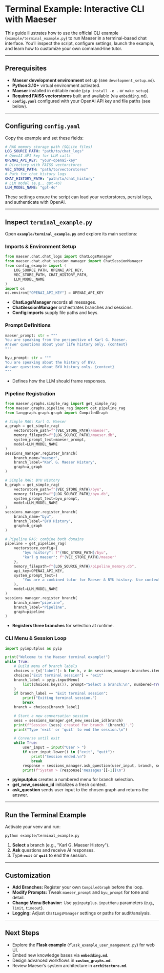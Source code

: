 # Terminal Example: Interactive CLI with Maeser

This guide illustrates how to use the official CLI example (`example/terminal_example.py`) to run Maeser in a terminal-based chat interface. You’ll inspect the script, configure settings, launch the example, and learn how to customize your own command‑line tutor.

---

## Prerequisites

- **Maeser development environment** set up (see `development_setup.md`).
- **Python 3.10+** virtual environment activated.
- **Maeser** installed in editable mode (`pip install -e .` or `make setup`).
- **Required FAISS vectorstores** built and available (via `embedding.md`).
- **`config.yaml`** configured with your OpenAI API key and file paths (see below).

---

## Configuring `config.yaml`

Copy the example and set these fields:

```yaml
# RAG memory storage path (SQLite files)
LOG_SOURCE_PATH: "path/to/chat_logs"
# OpenAI API key for LLM calls
OPENAI_API_KEY: "your-openai-key"
# Directory with FAISS vectorstores
VEC_STORE_PATH: "path/to/vectorstores"
# Path for chat history logs
CHAT_HISTORY_PATH: "path/to/chat_history"
# LLM model (e.g., gpt-4o)
LLM_MODEL_NAME: "gpt-4o"
```

These settings ensure the script can load your vectorstores, persist logs, and authenticate with OpenAI.

---

## Inspect `terminal_example.py`

Open **`example/terminal_example.py`** and explore its main sections:

### Imports & Environment Setup
```python
from maeser.chat.chat_logs import ChatLogsManager
from maeser.chat.chat_session_manager import ChatSessionManager
from config_example import (
    LOG_SOURCE_PATH, OPENAI_API_KEY,
    VEC_STORE_PATH, CHAT_HISTORY_PATH,
    LLM_MODEL_NAME
)
import os
os.environ["OPENAI_API_KEY"] = OPENAI_API_KEY
```
- **ChatLogsManager** records all messages.  
- **ChatSessionManager** orchestrates branches and sessions.  
- **Config imports** supply file paths and keys.

### Prompt Definitions
```python
maeser_prompt: str = """
You are speaking from the perspective of Karl G. Maeser.
Answer questions about your life history only. {context}
"""

byu_prompt: str = """
You are speaking about the history of BYU.
Answer questions about BYU history only. {context}
"""
```
- Defines how the LLM should frame responses.

### Pipeline Registration
```python
from maeser.graphs.simple_rag import get_simple_rag
from maeser.graphs.pipeline_rag import get_pipeline_rag
from langgraph.graph.graph import CompiledGraph

# Simple RAG: Karl G. Maeser
a_graph = get_simple_rag(
    vectorstore_path=f"{VEC_STORE_PATH}/maeser",
    memory_filepath=f"{LOG_SOURCE_PATH}/maeser.db",
    system_prompt_text=maeser_prompt,
    model=LLM_MODEL_NAME
)
sessions_manager.register_branch(
    branch_name="maeser",
    branch_label="Karl G. Maeser History",
    graph=a_graph
)

# Simple RAG: BYU History
b_graph = get_simple_rag(
    vectorstore_path=f"{VEC_STORE_PATH}/byu",
    memory_filepath=f"{LOG_SOURCE_PATH}/byu.db",
    system_prompt_text=byu_prompt,
    model=LLM_MODEL_NAME
)
sessions_manager.register_branch(
    branch_name="byu",
    branch_label="BYU History",
    graph=b_graph
)

# Pipeline RAG: combine both domains
pipeline = get_pipeline_rag(
    vectorstore_config={
        "byu history": f"{VEC_STORE_PATH}/byu",
        "karl g maeser": f"{VEC_STORE_PATH}/maeser"
    },
    memory_filepath=f"{LOG_SOURCE_PATH}/pipeline_memory.db",
    api_key=OPENAI_API_KEY,
    system_prompt_text=(
        "You are a combined tutor for Maeser & BYU history. Use contexts: {context}"
    ),
    model=LLM_MODEL_NAME
)
sessions_manager.register_branch(
    branch_name="pipeline",
    branch_label="Pipeline",
    graph=pipeline
)
```
- **Registers three branches** for selection at runtime.

### CLI Menu & Session Loop
```python
import pyinputplus as pyip

print("Welcome to the Maeser terminal example!")
while True:
    # Build menu of branch labels
    choices = {v['label']: k for k, v in sessions_manager.branches.items()}
    choices["Exit terminal session"] = "exit"
    branch_label = pyip.inputMenu(
        list(choices.keys()), prompt="Select a branch:\n", numbered=True
    )
    if branch_label == "Exit terminal session":
        print("Exiting terminal session.")
        break
    branch = choices[branch_label]

    # Start a new conversation session
    sess = sessions_manager.get_new_session_id(branch)
    print(f"Session {sess} created for branch '{branch}'.")
    print("Type 'exit' or 'quit' to end the session.\n")

    # Converse until exit
    while True:
        user_input = input("User > ")
        if user_input.lower() in ("exit", "quit"):
            print("Session ended.\n")
            break
        response = sessions_manager.ask_question(user_input, branch, sess)
        print(f"System > {response['messages'][-1]}\n")
```
- **pyinputplus** creates a numbered menu for branch selection.  
- **get_new_session_id** initializes a fresh context.  
- **ask_question** sends user input to the chosen graph and returns the answer.

---

## Run the Terminal Example

Activate your venv and run:
```bash
python example/terminal_example.py
```
1. **Select** a branch (e.g., "Karl G. Maeser History").  
2. **Ask** questions and receive AI responses.  
3. Type **`exit`** or **`quit`** to end the session.

---

## Customization

- **Add Branches:** Register your own `CompiledGraph` before the loop.
- **Modify Prompts:** Tweak `maeser_prompt` and `byu_prompt` for tone and detail.
- **Change Menu Behavior:** Use `pyinputplus.inputMenu` parameters (e.g., `limit`, `timeout`).
- **Logging:** Adjust `ChatLogsManager` settings or paths for audit/analysis.

---

## Next Steps

- Explore the **Flask example** (`flask_example_user_mangement.py`) for web UI.
- Embed new knowledge bases via **`embedding.md`**.
- Design advanced workflows in **`custom_graphs.md`**.
- Review Maeser’s system architecture in **`architecture.md`**.

